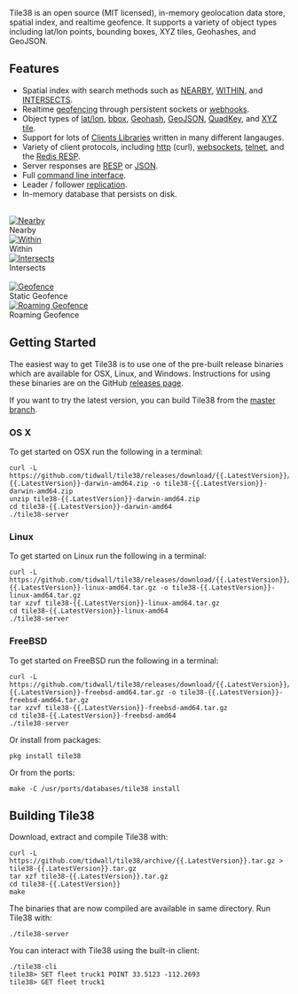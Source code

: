 <!-- 
layout: index.html
title:  Tile38 - Geolocation data store, spatial index, and realtime geofence
class:  home
-->


Tile38 is an open source (MIT licensed), in-memory geolocation data store, spatial index, and realtime geofence. It supports a variety of object types including lat/lon points, bounding boxes, XYZ tiles, Geohashes, and GeoJSON.

## Features

- Spatial index with search methods such as [NEARBY](/commands/nearby), [WITHIN](/commands/within), and [INTERSECTS](/commands/intersects).
- Realtime [geofencing](/topics/geofencing) through persistent sockets or [webhooks](/commands/sethook).
- Object types of [lat/lon](/topics/object-types#latlon-point), [bbox](/topics/object-types#bounding-box), [Geohash](/topics/object-types#geohash), [GeoJSON](/topics/object-types#geojson), [QuadKey](/topics/object-types#quadkey), and [XYZ tile](/topics/object-types#xyz-tile).
- Support for lots of [Clients Libraries](/clients) written in many different langauges.
- Variety of client protocols, including [http](/topics/network-protocols#http) (curl), [websockets](/topics/network-protocols#websockets), [telnet](/topics/network-protocols#telnet), and the [Redis RESP](http://redis.io/topics/protocol).
- Server responses are [RESP](http://redis.io/topics/protocol) or [JSON](http://www.json.org).
- Full [command line interface](/topics/command-line-interface).
- Leader / follower [replication](/topics/replication).
- In-memory database that persists on disk.

<br>

<div class="extable">
    <div class="r1"><a href="/commands/nearby"><img src="/assets/img/search-nearby.png" alt="Nearby" border="0"></a><br>Nearby</div
    ><div class="r1"><a href="/commands/within"><img src="/assets/img/search-within.png" alt="Within" border="0"></a><br>Within</div
    ><div class="r1"><a href="/commands/intersects"><img src="/assets/img/search-intersects.png" alt="Intersects" border="0"></a><br>Intersects</div
    ><br class="split"><div class="r2a"></div><div class="r2"><a href="/topics/geofencing"><img src="/assets/img/geofence.gif" alt="Geofence" border="0"></a><br>Static Geofence</div
    ><div class="r2"><a href="/topics/roaming-geofences"><img src="/assets/img/roaming.gif" alt="Roaming Geofence" border="0"></a><br>Roaming Geofence</div><div class="r2b"></div>
</div>

<a name="getting-started"></a>
## Getting Started

The easiest way to get Tile38 is to use one of the pre-built release binaries which are available for OSX, Linux, and Windows. Instructions for using these binaries are on the GitHub [releases page](https://github.com/tidwall/tile38/releases).

If you want to try the latest version, you can build Tile38 from the [master branch](https://github.com/tidwall/tile38).

### OS X

To get started on OSX run the following in a terminal:

```tile38-cli
curl -L  https://github.com/tidwall/tile38/releases/download/{{.LatestVersion}}/tile38-{{.LatestVersion}}-darwin-amd64.zip -o tile38-{{.LatestVersion}}-darwin-amd64.zip
unzip tile38-{{.LatestVersion}}-darwin-amd64.zip
cd tile38-{{.LatestVersion}}-darwin-amd64
./tile38-server
```

### Linux

To get started on Linux run the following in a terminal:

```tile38-cli
curl -L  https://github.com/tidwall/tile38/releases/download/{{.LatestVersion}}/tile38-{{.LatestVersion}}-linux-amd64.tar.gz -o tile38-{{.LatestVersion}}-linux-amd64.tar.gz
tar xzvf tile38-{{.LatestVersion}}-linux-amd64.tar.gz
cd tile38-{{.LatestVersion}}-linux-amd64
./tile38-server
```

### FreeBSD

To get started on FreeBSD run the following in a terminal:

```tile38-cli
curl -L  https://github.com/tidwall/tile38/releases/download/{{.LatestVersion}}/tile38-{{.LatestVersion}}-freebsd-amd64.tar.gz -o tile38-{{.LatestVersion}}-freebsd-amd64.tar.gz
tar xzvf tile38-{{.LatestVersion}}-freebsd-amd64.tar.gz
cd tile38-{{.LatestVersion}}-freebsd-amd64
./tile38-server
```

Or install from packages:

```tile38-cli
pkg install tile38
```

Or from the ports:

```tile38-cli
make -C /usr/ports/databases/tile38 install
```

<a name="building"></a>
## Building Tile38
Download, extract and compile Tile38 with:

```tile38-cli
curl -L https://github.com/tidwall/tile38/archive/{{.LatestVersion}}.tar.gz > tile38-{{.LatestVersion}}.tar.gz
tar xzf tile38-{{.LatestVersion}}.tar.gz
cd tile38-{{.LatestVersion}}
make
```

The binaries that are now compiled are available in same directory. Run Tile38 with:

```tile38-cli
./tile38-server
```

You can interact with Tile38 using the built-in client:

```tile38-cli
./tile38-cli
tile38> SET fleet truck1 POINT 33.5123 -112.2693
tile38> GET fleet truck1
```
